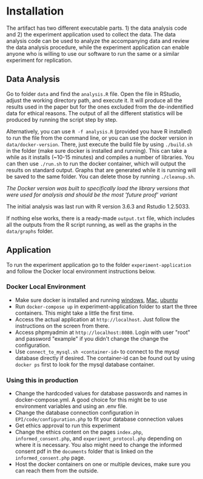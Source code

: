 # Installation

The artifact has two different executable parts. 1) the data analysis code and 2) the experiment application used to collect the data. The data analysis code can be used to analyze the accompanying data and review the data analysis procedure, while the experiment application can enable anyone who is willing to use our software to run the same or a similar experiment for replication.

## Data Analysis

Go to folder `data` and find the `analysis.R` file. Open the file in RStudio, adjust the working directory path, and execute it. It will produce all the results used in the paper but for the ones excluded from the de-indentified data for ethical reasons. The output of all the different statistics will be produced by running the script step by step. 

Alternatively, you can use `R -f analysis.R` (provided you have R installed) to run the file from the command
line, or you can use the docker version in `data/docker-version`. There, just
execute the build file by using `./build.sh` in the folder (make sure docker is installed and
running). This can take a while as it installs (~10-15 minutes) and compiles a number of
libraries. You can then use `./run.sh` to run the docker container, which will
output the results on standard output. Graphs that are generated while it is
running will be saved to the same folder. You can delete those by running
`./cleanup.sh`.

*The Docker version was built to specifically load the library versions that
were used for analysis and should be the most 'future proof' variant*

The initial analysis was last run with R version 3.6.3 and Rstudio 1.2.5033.

If nothing else works, there is a ready-made `output.txt` file, which includes
all the outputs from the R script running, as well as the graphs in the
`data/graphs` folder.

## Application

To run the experiment application go to the folder `experiment-application` and follow the Docker local environment instructions below.

### Docker Local Environment

* Make sure docker is installed and running [windows](https://hub.docker.com/editions/community/docker-ce-desktop-windows/), [Mac](https://hub.docker.com/editions/community/docker-ce-desktop-mac/), [ubuntu](https://docs.docker.com/engine/install/ubuntu/)
* Run `docker-compose up` in experiment-application folder to start the three containers. This might take a little the first time. 
* Access the actual application at `http://localhost`. Just follow the instructions on the screen from there.
* Access phpmyadmin at `http://localhost:8080`. Login with user "root" and password "example" if you didn't change the change the configuration.
* Use `connect_to_mysql.sh <container-id>` to connect to the mysql database directly if desired. The container-id can be found out by using `docker ps` first to look for the mysql database container.

### Using this in production

* Change the hardcoded values for database passwords and names in
  docker-compose.yml. A good choice for this might be to use environment
  variables and using an .env file.
* Change the database connection configuration in `EPI/code/configuration.php` to
  fit your database connection values
* Get ethics approval to run this experiment
* Change the ethics content on the pages `index.php`, `informed_consent.php`, and `experiment_protocol.php` depending on where it is necessary. You also might need to change the informed consent pdf in the `documents` folder that is linked on the `informed_consent.php` page.
* Host the docker containers on one or multiple devices, make sure you can reach them from the outside.
